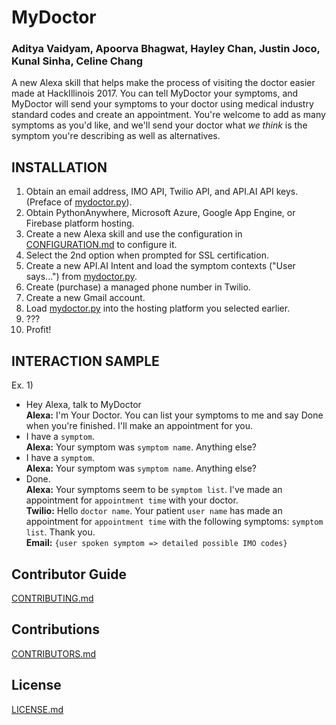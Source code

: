# MyDoctor
### Aditya Vaidyam, Apoorva Bhagwat, Hayley Chan, Justin Joco, Kunal Sinha, Celine Chang 

A new Alexa skill that helps make the process of visiting the doctor easier made at HackIllinois 2017. You can tell MyDoctor your symptoms, and MyDoctor will send your symptoms to your doctor using medical industry standard codes and create an appointment. You're welcome to add as many symptoms as you'd like, and we'll send your doctor what *we think* is the symptom you're describing as well as alternatives.

## INSTALLATION
1. Obtain an email address, IMO API, Twilio API, and API.AI API keys. (Preface of [mydoctor.py](mydoctor.py)).
1. Obtain PythonAnywhere, Microsoft Azure, Google App Engine, or Firebase platform hosting.
1. Create a new Alexa skill and use the configuration in [CONFIGURATION.md](CONFIGURATION.md) to configure it.
1. Select the 2nd option when prompted for SSL certification.
1. Create a new API.AI Intent and load the symptom contexts ("User says...") from [mydoctor.py](mydoctor.py).
1. Create (purchase) a managed phone number in Twilio.
1. Create a new Gmail account.
1. Load [mydoctor.py](mydoctor.py) into the hosting platform you selected earlier.
1. ???
1. Profit!

## INTERACTION SAMPLE
Ex. 1)
  * Hey Alexa, talk to MyDoctor<br>
  **Alexa:** I'm Your Doctor. You can list your symptoms to me and say Done when you're finished. I'll make an appointment for you.
  * I have a `symptom`.<br>
  **Alexa:** Your symptom was `symptom name`. Anything else?
  * I have a `symptom`.<br>
  **Alexa:** Your symptom was `symptom name`. Anything else?
  * Done.<br>
  **Alexa:** Your symptoms seem to be `symptom list`. I've made an appointment for `appointment time` with your doctor.<br>
  **Twilio:** Hello `doctor name`. Your patient `user name` has made an appointment for `appointment time` with the following symptoms: `symptom list`. Thank you.<br>
  **Email:** `{user spoken symptom => detailed possible IMO codes}`

## Contributor Guide
[CONTRIBUTING.md](CONTRIBUTING.md)

## Contributions
[CONTRIBUTORS.md](CONTRIBUTORS.md)

## License 
[LICENSE.md](LICENSE.md)
